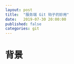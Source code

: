 ```yaml
---
layout: post
title:  "服务端 Git 钩子的妙用"
date:   2019-07-30 20:00:00
published: false
categories: git
---
```

# 背景